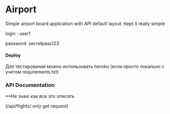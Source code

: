 # Airport
Simple airport board application with API
default layout. Kept it really simple

login : user1 

password: secretpass123

#### Deploy ### 
Для тестирования можно использовать heroku (если просто локально с учетом requirements.txt)

### API Documentation 
**Не знаю как все это описать

(<server>/api/flights/ only get request)

